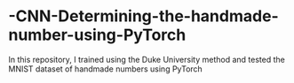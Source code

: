# -CNN-Determining-the-handmade-number-using-PyTorch
In this repository, I trained using the Duke University method and tested the MNIST dataset of handmade numbers using PyTorch
